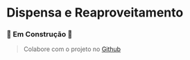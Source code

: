 # Dispensa e Reaproveitamento

### 🚧 Em Construção 🚧
> Colabore com o projeto no [Github](https://github.com/convergencia-xyz/portal)

